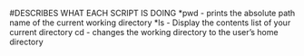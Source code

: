 #DESCRIBES WHAT EACH SCRIPT IS DOING
*pwd - prints the absolute path name of the current working directory
*ls - Display the contents list of your current directory
cd - changes the working directory to the user’s home directory
